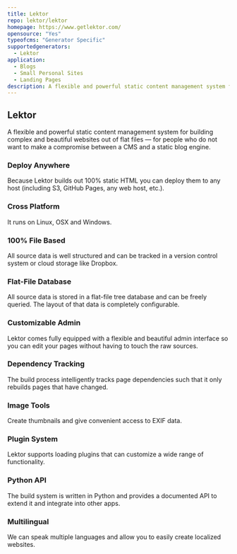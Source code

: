 ```yaml
---
title: Lektor
repo: lektor/lektor
homepage: https://www.getlektor.com/
opensource: "Yes"
typeofcms: "Generator Specific"
supportedgenerators:
  - Lektor
application:
  - Blogs
  - Small Personal Sites
  - Landing Pages
description: A flexible and powerful static content management system for building complex and beautiful websites out of flat files.
---
```

## Lektor
A flexible and powerful static content management system for building complex and beautiful websites out of flat files — for people who do not want to make a compromise between a CMS and a static blog engine.

### Deploy Anywhere

Because Lektor builds out 100% static HTML you can deploy them to any host (including S3, GitHub Pages, any web host, etc.).

### Cross Platform

It runs on Linux, OSX and Windows.

### 100% File Based

All source data is well structured and can be tracked in a version control system or cloud storage like Dropbox.

### Flat-File Database

All source data is stored in a flat-file tree database and can be freely queried. The layout of that data is completely configurable.

### Customizable Admin

Lektor comes fully equipped with a flexible and beautiful admin interface so you can edit your pages without having to touch the raw sources.

### Dependency Tracking

The build process intelligently tracks page dependencies such that it only rebuilds pages that have changed.

### Image Tools

Create thumbnails and give convenient access to EXIF data.

### Plugin System

Lektor supports loading plugins that can customize a wide range of functionality.

### Python API

The build system is written in Python and provides a documented API to extend it and integrate into other apps.

### Multilingual

We can speak multiple languages and allow you to easily create localized websites.